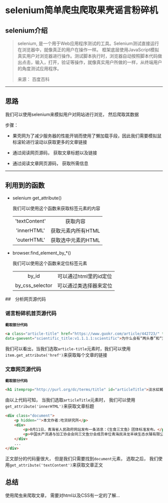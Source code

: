 # selenium简单爬虫爬取果壳谣言粉碎机

## selenium介绍

> selenium, 是一个用于Web应用程序测试的工具。Selenium测试直接运行在浏览器中，就像真正的用户在操作一样。
> 框架底层使用JavaScript模拟真实用户对浏览器进行操作。测试脚本执行时，浏览器自动按照脚本代码做出点击，输入，打开，验证等操作，就像真实用户所做的一样，从终端用户的角度测试应用程序。
>
> 来源： 百度百科

---

## 思路

我们可以使用selenium来模拟用户对网站进行浏览， 然后爬取其数据

步骤：

- 果壳网为了减少服务器的性能开销而使用了懒加载手段，因此我们需要模拟鼠标滚轮进行滚动以获取更多的文章链接

- 通过阅读网页源码， 获取文章标题以及链接

- 通过阅读文章网页源码， 获取所需信息

---

## 利用到的函数

- selenium get_attribute()

    我们可以使用这个函数来获取标签元素的内容

    |||
    |:-:|:-:|
    |'textContent'|获取内容|
    |'innerHTML'|获取元素内所有HTML|
    |'outerHTML'|获取选中元素的HTML|
    
- browser.find_element_by_*()

    我们可以使用这个函数来定位标签元素
    
    |||
    |:-:|:-:|
    |by_id|可以通过html里的id定位|
    |by_css_selector|可以通过类选择器来定位|
##　分析网页源代码

### 谣言粉碎机首页源代码

**``截取部分代码``**

``` HTML
<a class="article-title" href="https://www.guokr.com/article/442723/" target="_blank"
data-gaevent="scientific_title:v1.1.1.1:scientific">为什么会有“两头春”和“无春年”？</a>
```

我们可以看出，当我们选取``article-title``元素时，我们可以使用``item.get_attribute('href')``来获取每个文章的链接

### 文章网页源代码

**``截取部分代码``**

``` HTML
<h1 itemprop="http://purl.org/dc/terms/title" id="articleTitle">淡水虹鳟终于成功打入海水三文鱼团体？会对我们有啥影响？</h1>
```

由以上代码可知， 当我们选取``articleTitle``元素时， 我们可以使用``get_attribute('innerHTML')``来获取文章标题

``` HTML
<div class="document">
    <p hidden="">本文作者:吃货研究所</p>
    <div>
        <p>8月11日，青海省人民政府网站发布一条消息：《生食三文鱼》团体标准发布。</p>
        <p>中国水产流通与加工协会会同三文鱼分会成员单位青海民泽龙羊峡生态水殖有限公司、上海荷裕冷冻食品有限公等十家单位共同起草的《生食三文鱼》标准正式发布。</p>
    </div>
    ...
</div>

```

正文部分的代码量很大， 但是我们只需要找到``document``元素， 选取之后， 我们使用``get_attribute('textContent')``来获取文章正文

## 总结

使用爬虫来爬取文章， 需要对html以及CSS有一定的了解...